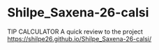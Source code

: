 # Shilpe_Saxena-26-calsi
TIP CALCULATOR
A quick review to the project https://shilpe26.github.io/Shilpe_Saxena-26-calsi/
